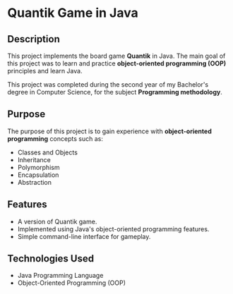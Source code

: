 # Quantik Game in Java

## Description
This project implements the board game **Quantik** in Java. The main goal of this project was to learn and practice **object-oriented programming (OOP)** principles and learn Java. 

This project was completed during the second year of my Bachelor's degree in Computer Science, for the subject **Programming methodology**.

## Purpose
The purpose of this project is to gain experience with **object-oriented programming** concepts such as:
- Classes and Objects
- Inheritance
- Polymorphism
- Encapsulation
- Abstraction

## Features
- A version of Quantik game.
- Implemented using Java's object-oriented programming features.
- Simple command-line interface for gameplay.
  
## Technologies Used
- Java Programming Language
- Object-Oriented Programming (OOP)

